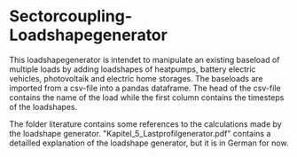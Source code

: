 # Sectorcoupling-Loadshapegenerator
This loadshapegenerator is intendet to manipulate an existing baseload of multiple loads by adding loadshapes of heatpumps, battery electric vehicles, photovoltaik and electric home storages.
The baseloads are imported from a csv-file into a pandas dataframe. The head of the csv-file contains the name of the load while the first column contains the timesteps of the loadshapes.

The folder literature contains some references to the calculations made by the loadshape generator.
"Kapitel_5_Lastprofilgenerator.pdf" contains a detailled explanation of the loadshape generator, but it is in German for now. 
